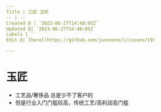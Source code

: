 ```yaml
---
Title | 工匠 玉匠
-- | --
Created @ | `2023-06-27T14:48:05Z`
Updated @| `2023-06-27T14:48:05Z`
Labels | ``
Edit @| [here](https://github.com/junxnone/i/issues/19)

---
```

# 玉匠
- 工艺品/奢侈品 总是少不了客户的
- 但是行业入门门槛较高，传统工艺/高利润高门槛
